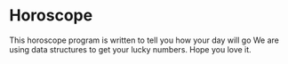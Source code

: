 # Horoscope
This horoscope program is written to 
tell you how your day will go 
We are using data structures
to get your lucky numbers.
Hope you love it.



